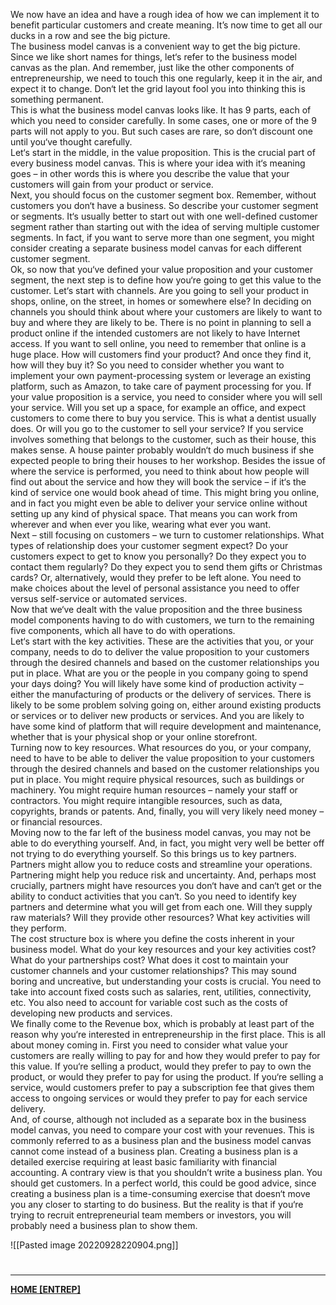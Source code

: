 We now have an idea and have a rough idea of how we can implement it to benefit particular customers and create meaning. It’s now time to get all our ducks in a row and see the big picture.  
The business model canvas is a convenient way to get the big picture. Since we like short names for things, let‘s refer to the business model canvas as the plan. And remember, just like the other components of entrepreneurship, we need to touch this one regularly, keep it in the air, and expect it to change. Don‘t let the grid layout fool you into thinking this is something permanent.  
This is what the business model canvas looks like. It has 9 parts, each of which you need to consider carefully. In some cases, one or more of the 9 parts will not apply to you. But such cases are rare, so don‘t discount one until you‘ve thought carefully.  
Let‘s start in the middle, in the value proposition. This is the crucial part of every business model canvas. This is where your idea with it‘s meaning goes – in other words this is where you describe the value that your customers will gain from your product or service.  
Next, you should focus on the customer segment box. Remember, without customers you don‘t have a business. So describe your customer segment or segments. It‘s usually better to start out with one well-defined customer segment rather than starting out with the idea of serving multiple customer segments. In fact, if you want to serve more than one segment, you might consider creating a separate business model canvas for each different customer segment.  
Ok, so now that you‘ve defined your value proposition and your customer segment, the next step is to define how you‘re going to get this value to the customer. Let‘s start with channels. Are you going to sell your product in shops, online, on the street, in homes or somewhere else? In deciding on channels you should think about where your customers are likely to want to buy and where they are likely to be. There is no point in planning to sell a product online if the intended customers are not likely to have Internet access. If you want to sell online, you need to remember that online is a huge place. How will customers find your product? And once they find it, how will they buy it? So you need to consider whether you want to implement your own payment-processing system or leverage an existing platform, such as Amazon, to take care of payment processing for you. If your value proposition is a service, you need to consider where you will sell your service. Will you set up a space, for example an office, and expect customers to come there to buy you service. This is what a dentist usually does. Or will you go to the customer to sell your service? If you service involves something that belongs to the customer, such as their house, this makes sense. A house painter probably wouldn‘t do much business if she expected people to bring their houses to her workshop. Besides the issue of where the service is performed, you need to think about how people will find out about the service and how they will book the service – if it‘s the kind of service one would book ahead of time. This might bring you online, and in fact you might even be able to deliver your service online without setting up any kind of physical space. That means you can work from wherever and when ever you like, wearing what ever you want.  
Next – still focusing on customers – we turn to customer relationships. What types of relationship does your customer segment expect? Do your customers expect to get to know you personally? Do they expect you to contact them regularly? Do they expect you to send them gifts or Christmas cards? Or, alternatively, would they prefer to be left alone. You need to make choices about the level of personal assistance you need to offer versus self-service or automated services.  
Now that we‘ve dealt with the value proposition and the three business model components having to do with customers, we turn to the remaining five components, which all have to do with operations.  
Let‘s start with the key activities. These are the activities that you, or your company, needs to do to deliver the value proposition to your customers through the desired channels and based on the customer relationships you put in place. What are you or the people in you company going to spend your days doing? You will likely have some kind of production activity – either the manufacturing of products or the delivery of services. There is likely to be some problem solving going on, either around existing products or services or to deliver new products or services. And you are likely to have some kind of platform that will require development and maintenance, whether that is your physical shop or your online storefront.  
Turning now to key resources. What resources do you, or your company, need to have to be able to deliver the value proposition to your customers through the desired channels and based on the customer relationships you put in place. You might require physical resources, such as buildings or machinery. You might require human resources – namely your staff or contractors. You might require intangible resources, such as data, copyrights, brands or patents. And, finally, you will very likely need money – or financial resources.  
Moving now to the far left of the business model canvas, you may not be able to do everything yourself. And, in fact, you might very well be better off not trying to do everything yourself. So this brings us to key partners. Partners might allow you to reduce costs and streamline your operations. Partnering might help you reduce risk and uncertainty. And, perhaps most crucially, partners might have resources you don‘t have and can‘t get or the ability to conduct activities that you can‘t. So you need to identify key partners and determine what you will get from each one. Will they supply raw materials? Will they provide other resources? What key activities will they perform.  
The cost structure box is where you define the costs inherent in your business model. What do your key resources and your key activities cost? What do your partnerships cost? What does it cost to maintain your customer channels and your customer relationships? This may sound boring and uncreative, but understanding your costs is crucial. You need to take into account fixed costs such as salaries, rent, utilities, connectivity, etc. You also need to account for variable cost such as the costs of developing new products and services.  
We finally come to the Revenue box, which is probably at least part of the reason why you‘re interested in entrepreneurship in the first place. This is all about money coming in. First you need to consider what value your customers are really willing to pay for and how they would prefer to pay for this value. If you‘re selling a product, would they prefer to pay to own the product, or would they prefer to pay for using the product. If you‘re selling a service, would customers prefer to pay a subscription fee that gives them access to ongoing services or would they prefer to pay for each service delivery.  
And, of course, although not included as a separate box in the business model canvas, you need to compare your cost with your revenues. This is commonly referred to as a business plan and the business model canvas cannot come instead of a business plan. Creating a business plan is a detailed exercise requiring at least basic familiarity with financial accounting. A contrary view is that you shouldn’t write a business plan. You should get customers. In a perfect world, this could be good advice, since creating a business plan is a time-consuming exercise that doesn‘t move you any closer to starting to do business. But the reality is that if you‘re trying to recruit entrepreneurial team members or investors, you will probably need a business plan to show them.

![[Pasted image 20220928220904.png]]


# 
---
**[HOME [ENTREP]](ENTREP101.md)**